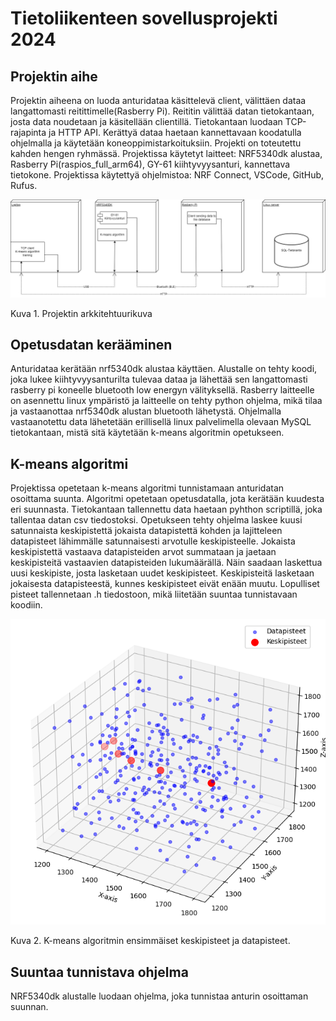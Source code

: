 # Tietoliikenteen sovellusprojekti 2024
## Projektin aihe
Projektin aiheena on luoda anturidataa käsittelevä client, välittäen dataa langattomasti reitittimelle(Rasberry Pi). Reititin välittää datan tietokantaan, josta data noudetaan ja käsitellään clientillä.
Tietokantaan luodaan TCP-rajapinta ja HTTP API. Kerättyä dataa haetaan kannettavaan koodatulla ohjelmalla ja käytetään koneoppimistarkoituksiin.
Projekti on toteutettu kahden hengen ryhmässä.
Projektissa käytetyt laitteet: NRF5340dk alustaa, Rasberry Pi(raspios_full_arm64), GY-61 kiihtyvyysanturi, kannettava tietokone.
Projektissa käytettyä ohjelmistoa: NRF Connect, VSCode, GitHub, Rufus.

![Arkkitehtuurikuva.drawio.png](Arkkitehtuurikuva.drawio.png)

Kuva 1. Projektin arkkitehtuurikuva

## Opetusdatan kerääminen
Anturidataa kerätään nrf5340dk alustaa käyttäen. Alustalle on tehty koodi, joka lukee kiihtyvyysanturilta tulevaa dataa ja lähettää sen langattomasti rasberry pi koneelle bluetooth low energyn välityksellä.
Rasberry laitteelle on asennettu linux ympäristö ja laitteelle on tehty python ohjelma, mikä tilaa ja vastaanottaa nrf5340dk alustan bluetooth lähetystä.
Ohjelmalla vastaanotettu data lähetetään erillisellä linux palvelimella olevaan MySQL tietokantaan, mistä sitä käytetään k-means algoritmin opetukseen.


## K-means algoritmi
Projektissa opetetaan k-means algoritmi tunnistamaan anturidatan osoittama suunta. Algoritmi opetetaan opetusdatalla, jota kerätään kuudesta eri suunnasta.
Tietokantaan tallennettu data haetaan pyhthon scriptillä, joka tallentaa datan csv tiedostoksi.
Opetukseen tehty ohjelma laskee kuusi satunnaista keskipistettä jokaista datapistettä kohden ja lajitteleen datapisteet lähimmälle satunnaisesti arvotulle keskipisteelle.
Jokaista keskipistettä vastaava datapisteiden arvot summataan ja jaetaan keskipisteitä vastaavien datapisteiden lukumäärällä. Näin saadaan laskettua uusi keskipiste, josta lasketaan uudet keskipisteet.
Keskipisteitä lasketaan jokaisesta datapisteestä, kunnes keskipisteet eivät enään muutu. Lopulliset pisteet tallennetaan .h tiedostoon, mikä liitetään suuntaa tunnistavaan koodiin.

![kmeansclustering.PNG](kmeansclustering.PNG)

Kuva 2. K-means algoritmin ensimmäiset keskipisteet ja datapisteet.

## Suuntaa tunnistava ohjelma
NRF5340dk alustalle luodaan ohjelma, joka tunnistaa anturin osoittaman suunnan.
